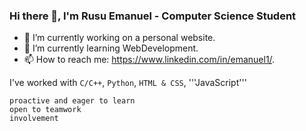 ### Hi there 👋, I'm Rusu Emanuel - Computer Science Student

- 🔭 I’m currently working on a personal website.
- 🌱 I’m currently learning WebDevelopment.
- 📫 How to reach me: https://www.linkedin.com/in/emanuel1/.

I've worked with ```C/C++```, ```Python```, ```HTML & CSS```, '''JavaScript'''

```proactive and eager to learn```<br />
``` open to teamwork ```<br />
``` involvement ```    

